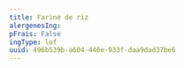 ```yaml
---
title: Farine de riz
alergenesIng:
pFrais: False
ingType: lof
uuid: 496b539b-a604-446e-933f-daa9dad37be6
---
```

